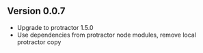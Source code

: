 ## Version 0.0.7

* Upgrade to protractor 1.5.0
* Use dependencies from protractor node modules, remove local protractor copy
